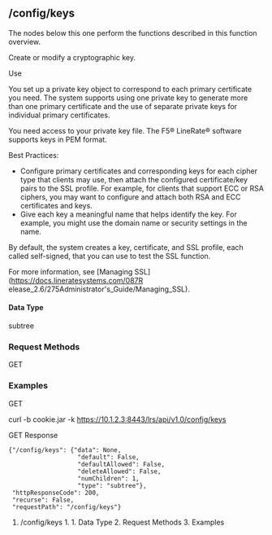## /config/keys

The nodes below this one perform the functions described in this function
overview.

Create or modify a cryptographic key.

Use

You set up a private key object to correspond to each primary certificate you
need. The system supports using one private key to generate more than one
primary certificate and the use of separate private keys for individual
primary certificates.

You need access to your private key file. The F5® LineRate® software supports
keys in PEM format.

Best Practices:

  * Configure primary certificates and corresponding keys for each cipher type that clients may use, then attach the configured certificate/key pairs to the SSL profile. For example, for clients that support ECC or RSA ciphers, you may want to configure and attach both RSA and ECC certificates and keys.
  * Give each key a meaningful name that helps identify the key. For example, you might use the domain name or security settings in the name.

By default, the system creates a key, certificate, and SSL profile, each
called self-signed, that you can use to test the SSL function.

For more information, see [Managing SSL](https://docs.lineratesystems.com/087R
elease_2.6/275Administrator's_Guide/Managing_SSL).

#### Data Type

subtree

### Request Methods

GET

### Examples

GET

curl -b cookie.jar -k https://10.1.2.3:8443/lrs/api/v1.0/config/keys

GET Response

    
    
    {"/config/keys": {"data": None,
                       "default": False,
                       "defaultAllowed": False,
                       "deleteAllowed": False,
                       "numChildren": 1,
                       "type": "subtree"},
     "httpResponseCode": 200,
     "recurse": False,
     "requestPath": "/config/keys"}
    

  1. /config/keys
    1.       1. Data Type
    2. Request Methods
    3. Examples

